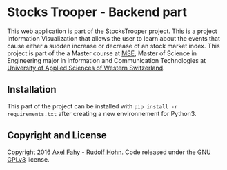 # Stocks Trooper - Backend part

This web application is part of the StocksTrooper project. This is a project Information Visualization that allows the user to learn about the events that cause either a sudden increase or decrease of an stock market index. This project is part of the a Master course at [MSE](https://www.msengineering.ch/en/home.html), Master of Science in Engineering major in Information and Communication Technologies at [University of Applied Sciences of Western Switzerland](http://www.hes-so.ch).

## Installation
This part of the project can be installed with ``pip install -r requirements.txt`` after creating a new environnement for Python3.

## Copyright and License

Copyright 2016 [Axel Fahy](https://github.com/kaxl) - [Rudolf Hohn](https://github.com/rudy2707). Code released under the [GNU GPLv3](https://github.com/rudy2707/StocksTrooper/blob/master/src/client/LICENSE) license.
